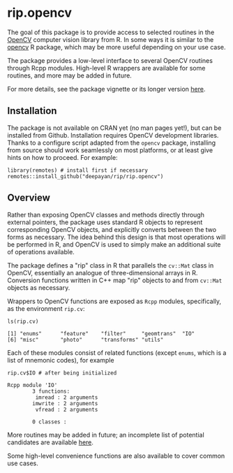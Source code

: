 
# rip.opencv

The goal of this package is to provide access to selected routines in
the [OpenCV](http://opencv.org/) computer vision library from R. In
some ways it is similar to the
[opencv](https://github.com/ropensci/opencv) R package, which may be
more useful depending on your use case.

The package provides a low-level interface to several OpenCV routines
through Rcpp modules. High-level R wrappers are available for some
routines, and more may be added in future.

For more details, see the package vignette or its longer version
[here](https://deepayan.github.io/rip/opencv-intro.html).

## Installation

The package is not available on CRAN yet (no man pages yet!), but can
be installed from Github. Installation requires OpenCV development
libraries. Thanks to a configure script adapted from the `opencv`
package, installing from source should work seamlessly on most
platforms, or at least give hints on how to proceed. For example:

```
library(remotes) # install first if necessary
remotes::install_github("deepayan/rip/rip.opencv")
```

## Overview

Rather than exposing OpenCV classes and methods directly through
external pointers, the package uses standard R objects to represent
corresponding OpenCV objects, and explicitly converts between the two
forms as necessary. The idea behind this design is that most
operations will be performed in R, and OpenCV is used to simply make
an additional suite of operations available.

The package defines a "rip" class in R that parallels the `cv::Mat`
class in OpenCV, essentially an analogue of three-dimensional arrays
in R. Conversion functions written in C++ map "rip" objects to and
from `cv::Mat` objects as necessary. 

Wrappers to OpenCV functions are exposed as `Rcpp` modules,
specifically, as the environment `rip.cv`:

```{r}
ls(rip.cv)
```
```
[1] "enums"      "feature"    "filter"     "geomtrans"  "IO"        
[6] "misc"       "photo"      "transforms" "utils"     
```

Each of these modules consist of related functions (except `enums`,
which is a list of mnemonic codes), for example

```{r}
rip.cv$IO # after being initialized
```
```
Rcpp module 'IO' 
        3 functions: 
         imread : 2 arguments
        imwrite : 2 arguments
         vfread : 2 arguments

        0 classes : 
```

More routines may be added in future; an incomplete list of potential
candidates are available [here](opencv-functions.md).

Some high-level convenience functions are also available to cover
common use cases.


